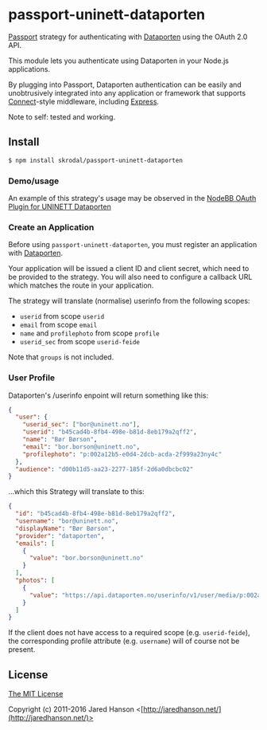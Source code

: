 # passport-uninett-dataporten

[Passport](http://passportjs.org/) strategy for authenticating with 
[Dataporten](https://docs.dataporten.no/) using the OAuth 2.0 API.

This module lets you authenticate using Dataporten in your Node.js 
applications.

By plugging into Passport, Dataporten authentication can be easily and
unobtrusively integrated into any application or framework that supports
[Connect](http://www.senchalabs.org/connect/)-style middleware, including
[Express](http://expressjs.com/).

Note to self: tested and working.

## Install

```bash
$ npm install skrodal/passport-uninett-dataporten
```

### Demo/usage

An example of this strategy's usage may be observed in the [NodeBB OAuth Plugin for UNINETT Dataporten](https://github.com/skrodal/nodebb-plugin-sso-dataporten)

### Create an Application

Before using `passport-uninett-dataporten`, you must register an application 
with [Dataporten](https://dashboard.dataporten.no/).

Your application will be issued a client ID and client secret, which need 
to be provided to the strategy.  You will also need to configure a callback 
URL which matches the route in your application.

The strategy will translate (normalise) userinfo from the following scopes:

- `userid` from scope `userid`
- `email` from scope `email` 
- `name` and `profilephoto` from scope `profile`
- `userid_sec` from scope `userid-feide`

Note that `groups` is not included.

### User Profile

Dataporten's /userinfo enpoint will return something like this:

```json
{
  "user": {
    "userid_sec": ["bor@uninett.no"],
    "userid": "b45cad4b-8fb4-498e-b81d-8eb179a2qff2",
    "name": "Bør Børson",
    "email": "bor.borson@uninett.no",
    "profilephoto": "p:002a12b5-e0d4-2dcb-acda-2f999a23ny4c"
  },
  "audience": "d00b11d5-aa23-2277-185f-2d6a0dbcbc02"
}
```

...which this Strategy will translate to this:


```json
{
  "id": "b45cad4b-8fb4-498e-b81d-8eb179a2qff2",
  "username": "bor@uninett.no",
  "displayName": "Bør Børson",
  "provider": "dataporten",
  "emails": [
    {
      "value": "bor.borson@uninett.no"
    }
  ],
  "photos": [
    {
      "value": "https://api.dataporten.no/userinfo/v1/user/media/p:002a12b5-e0d4-2dcb-acda-2f999a23ny4c"
    }
  ]
}
```

If the client does not have access to a required scope (e.g. `userid-feide`), the corresponding profile attribute (e.g. `username`) will of course not be present.


## License

[The MIT License](http://opensource.org/licenses/MIT)

Copyright (c) 2011-2016 Jared Hanson <[http://jaredhanson.net/](http://jaredhanson.net/)>

